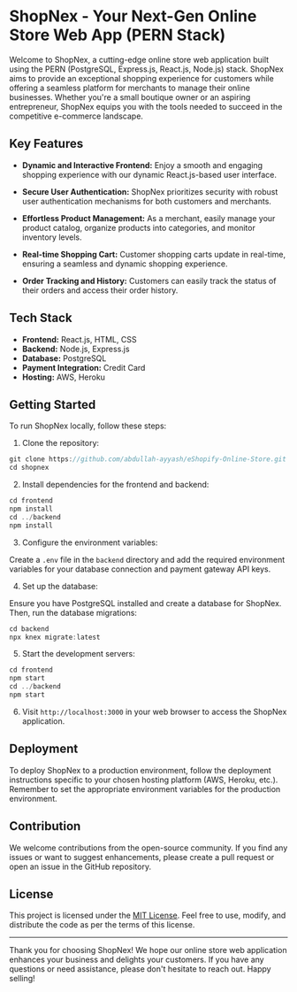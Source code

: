 # ShopNex - Your Next-Gen Online Store Web App (PERN Stack)

Welcome to ShopNex, a cutting-edge online store web application built using the PERN (PostgreSQL, Express.js, React.js, Node.js) stack. ShopNex aims to provide an exceptional shopping experience for customers while offering a seamless platform for merchants to manage their online businesses. Whether you're a small boutique owner or an aspiring entrepreneur, ShopNex equips you with the tools needed to succeed in the competitive e-commerce landscape.

## Key Features

- **Dynamic and Interactive Frontend:** Enjoy a smooth and engaging shopping experience with our dynamic React.js-based user interface.

- **Secure User Authentication:** ShopNex prioritizes security with robust user authentication mechanisms for both customers and merchants.

- **Effortless Product Management:** As a merchant, easily manage your product catalog, organize products into categories, and monitor inventory levels.

- **Real-time Shopping Cart:** Customer shopping carts update in real-time, ensuring a seamless and dynamic shopping experience.

- **Order Tracking and History:** Customers can easily track the status of their orders and access their order history.


## Tech Stack

- **Frontend:** React.js, HTML, CSS
- **Backend:** Node.js, Express.js
- **Database:** PostgreSQL
- **Payment Integration:** Credit Card
- **Hosting:** AWS, Heroku

## Getting Started

To run ShopNex locally, follow these steps:

1. Clone the repository:
```javascript
git clone https://github.com/abdullah-ayyash/eShopify-Online-Store.git
cd shopnex
```
2. Install dependencies for the frontend and backend:
```javascript
cd frontend
npm install
cd ../backend
npm install
```

3. Configure the environment variables:

Create a `.env` file in the `backend` directory and add the required environment variables for your database connection and payment gateway API keys.

4. Set up the database:

Ensure you have PostgreSQL installed and create a database for ShopNex. Then, run the database migrations:
```javascript
cd backend
npx knex migrate:latest
```

5. Start the development servers:

```javascript
cd frontend
npm start
cd ../backend
npm start
```

6. Visit `http://localhost:3000` in your web browser to access the ShopNex application.

## Deployment

To deploy ShopNex to a production environment, follow the deployment instructions specific to your chosen hosting platform (AWS, Heroku, etc.). Remember to set the appropriate environment variables for the production environment.

## Contribution

We welcome contributions from the open-source community. If you find any issues or want to suggest enhancements, please create a pull request or open an issue in the GitHub repository.

## License

This project is licensed under the [MIT License](LICENSE). Feel free to use, modify, and distribute the code as per the terms of this license.

---

Thank you for choosing ShopNex! We hope our online store web application enhances your business and delights your customers. If you have any questions or need assistance, please don't hesitate to reach out. Happy selling!
